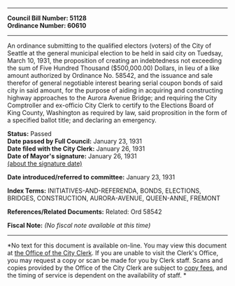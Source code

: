 * * * * *  
  
**Council Bill Number: [](#h0)[](#h2)51128**   
**Ordinance Number: 60610**  
  
* * * * *  
  
An ordinance submitting to the qualified electors (voters) of the City of Seattle at the general municipal election to be held in said city on Tuedsay, March 10, 1931, the proposition of creating an indebtedness not exceeding the sum of Five Hundred Thousand ($500,000.00) Dollars, in lieu of a like amount authorized by Ordinance No. 58542, and the issuance and sale therefor of general negotiable interest bearing serial coupon bonds of said city in said amount, for the purpose of aiding in acquiring and constructing highway approaches to the Aurora Avenue Bridge; and requiring the City Comptroller and ex-officio City Clerk to certify to the Elections Board of King County, Washington as required by law, said proprosition in the form of a specified ballot title; and declaring an emergency.  
  
**Status:** Passed   
**Date passed by Full Council:** January 23, 1931   
**Date filed with the City Clerk:** January 26, 1931   
**Date of Mayor's signature:** January 26, 1931   
[(about the signature date)](/~public/approvaldate.htm)   
  
  
**Date introduced/referred to committee:** January 23, 1931   
  
**Index Terms:** INITIATIVES-AND-REFERENDA, BONDS, ELECTIONS, BRIDGES, CONSTRUCTION, AURORA-AVENUE, QUEEN-ANNE, FREMONT  
  
**References/Related Documents:** Related: Ord 58542  
  
**Fiscal Note:** *(No fiscal note available at this time)*  
  
* * * * *  
  
*No text for this document is available on-line. You may view this document at [the Office of the City Clerk](http://www.seattle.gov/leg/clerk/contactUs.htm). If you are unable to visit the Clerk's Office, you may request a copy or scan be made for you by Clerk staff. Scans and copies provided by the Office of the City Clerk are subject to [copy fees](http://clerk.seattle.gov/~public/clerkfees.htm), and the timing of service is dependent on the availability of staff. *  
  
  
